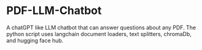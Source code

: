 # PDF-LLM-Chatbot
A chatGPT like LLM chatbot that can answer questions about any PDF. The python script uses langchain document loaders, text splitters, chromaDb, and hugging face hub.
